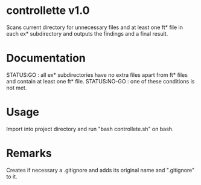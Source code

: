 # controllette v1.0
Scans current directory for unnecessary files and at least one ft* file in each ex* subdirectory and outputs the findings and a final result.

# Documentation
STATUS:GO : all ex* subdirectories have no extra files
apart from ft* files and contain at least one ft* file.
STATUS:NO-GO : one of these conditions is not met.

# Usage
Import into project directory and run "bash controllete.sh"
on bash.

# Remarks
Creates if necessary a .gitignore and adds its original name and ".gitignore" to it.
